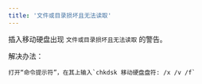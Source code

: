 ```yaml
---
title: '文件或目录损坏且无法读取'
---
```


插入移动硬盘出现 `文件或目录损坏且无法读取` 的警告。

解决办法：

    打开“命令提示符”，在其上输入`chkdsk 移动硬盘盘符: /x /v /f`



